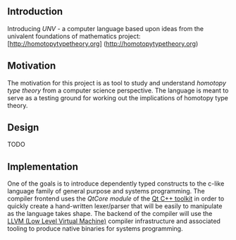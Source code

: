 ## Introduction

Introducing *UNV* - a computer language based upon ideas from the univalent
foundations of mathematics project: [http://homotopytypetheory.org]
(http://homotopytypetheory.org)

## Motivation

The motivation for this project is as tool to study and understand *homotopy
type theory* from a computer science perspective.  The language is meant to
serve as a testing ground for working out the implications of homotopy type
theory.

## Design

TODO

## Implementation

One of the goals is to introduce dependently typed constructs to the c-like
language family of general purpose and systems programming.  The compiler
frontend uses the *QtCore module* of the [Qt C++ toolkit](http://qt-project.org/)
in order to quickly create a hand-written lexer/parser that will be easily
to manipulate as the language takes shape.  The backend of the compiler will
use the [LLVM (Low Level Virtual Machine)](http://llvm.org/) compiler
infrastructure and associated tooling to produce native binaries for systems
programming.

